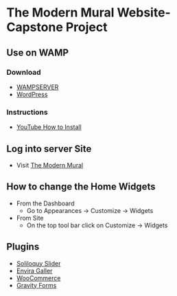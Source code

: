 # The Modern Mural Website- Capstone Project

## Use on WAMP
### Download
* [WAMPSERVER](http://www.wampserver.com/en/)
* [WordPress](https://wordpress.org/download/)

### Instructions
* [YouTube How to Install](https://www.youtube.com/watch?v=MHMV6tUuadA)

## Log into server Site
* Visit [The Modern Mural](https://www.efrenvasquez.com/test/wp-admin)

## How to change the Home Widgets
* From the Dashboard
    * Go to Appearances -> Customize ->  Widgets
* From Site
    * On the top tool bar click on Customize -> Widgets

## Plugins
* [Soliloquy Slider](http://soliloquywp.com/)
* [Envira Galler](http://enviragallery.com/)
* [WooCommerce](https://woocommerce.com/)
* [Gravity Forms](http://www.gravityforms.com/)
